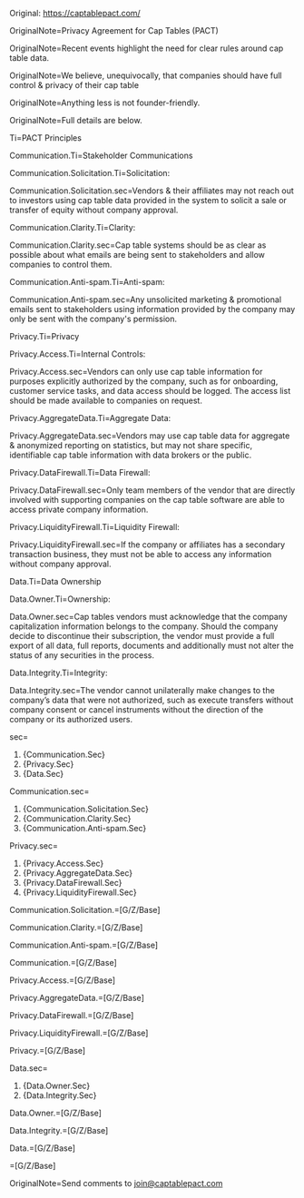 
Original:  https://captablepact.com/ 

OriginalNote=Privacy Agreement for Cap Tables (PACT)

OriginalNote=Recent events highlight the need for clear rules around cap table data. 

OriginalNote=We believe, unequivocally, that companies should have full control & privacy of their cap table  

OriginalNote=Anything less is not founder-friendly.

OriginalNote=Full details are below.

Ti=PACT Principles

Communication.Ti=Stakeholder Communications

Communication.Solicitation.Ti=Solicitation:

Communication.Solicitation.sec=Vendors & their affiliates may not reach out to investors using cap table data provided in the system to solicit a sale or transfer of equity without company approval. 

Communication.Clarity.Ti=Clarity:

Communication.Clarity.sec=Cap table systems should be as clear as possible about what emails are being sent to stakeholders and allow companies to control them. 

Communication.Anti-spam.Ti=Anti-spam:

Communication.Anti-spam.sec=Any unsolicited marketing & promotional emails sent to stakeholders using information provided by the company may only be sent with the company's permission. 

Privacy.Ti=Privacy

Privacy.Access.Ti=Internal Controls:

Privacy.Access.sec=Vendors can only use cap table information for purposes explicitly authorized by the company, such as for onboarding, customer service tasks, and data access should be logged. The access list should be made available to companies on request. 

Privacy.AggregateData.Ti=Aggregate Data:

Privacy.AggregateData.sec=Vendors may use cap table data for aggregate & anonymized reporting on statistics, but may not share specific, identifiable cap table information with data brokers or the public.

Privacy.DataFirewall.Ti=Data Firewall:

Privacy.DataFirewall.sec=Only team members of the vendor that are directly involved with supporting companies on the cap table software are able to access private company information. 

Privacy.LiquidityFirewall.Ti=Liquidity Firewall:

Privacy.LiquidityFirewall.sec=If the company or affiliates has a secondary transaction business, they must not be able to access any information without company approval. 

Data.Ti=Data Ownership

Data.Owner.Ti=Ownership:

Data.Owner.sec=Cap tables vendors must acknowledge that the company capitalization information belongs to the company. Should the company decide to discontinue their subscription, the vendor must provide a full export of all data, full reports, documents and additionally must not alter the status of any securities in the process. 

Data.Integrity.Ti=Integrity:

Data.Integrity.sec=The vendor cannot unilaterally make changes to the company’s data that were not authorized, such as execute transfers without company consent or cancel instruments without the direction of the company or its authorized users. 

sec=<ol><li>{Communication.Sec}</li><li>{Privacy.Sec}</li><li>{Data.Sec}</li></ol>

Communication.sec=<ol><li>{Communication.Solicitation.Sec}</li><li>{Communication.Clarity.Sec}</li><li>{Communication.Anti-spam.Sec}</li></ol>

Privacy.sec=<ol><li>{Privacy.Access.Sec}</li><li>{Privacy.AggregateData.Sec}</li><li>{Privacy.DataFirewall.Sec}</li><li>{Privacy.LiquidityFirewall.Sec}</li></ol>


Communication.Solicitation.=[G/Z/Base]

Communication.Clarity.=[G/Z/Base]

Communication.Anti-spam.=[G/Z/Base]

Communication.=[G/Z/Base]

Privacy.Access.=[G/Z/Base]

Privacy.AggregateData.=[G/Z/Base]

Privacy.DataFirewall.=[G/Z/Base]

Privacy.LiquidityFirewall.=[G/Z/Base]

Privacy.=[G/Z/Base]

Data.sec=<ol><li>{Data.Owner.Sec}</li><li>{Data.Integrity.Sec}</li></ol>

Data.Owner.=[G/Z/Base]

Data.Integrity.=[G/Z/Base]

Data.=[G/Z/Base]

=[G/Z/Base]

OriginalNote=Send comments to join@captablepact.com

